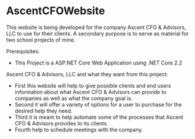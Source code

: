 # AscentCFOWebsite
This website is being developed for the company Ascent CFO &amp; Advisors, LLC to use for their clients.
A secondary purpose is to serve as material for two school projects of mine.

Prerequisites:<br>
- This Project is a ASP.NET Core Web Application using .NET Core 2.2

Ascent CFO &amp; Advisors, LLC and what they want from this project:<br>
- First this website will help to give possible clients and end users information about what Ascent CFO &amp; Advisors can provide to
companies as well as what the company goal is.
- Second it will offer a variety of options for a user to purchase for the desired help they need.
- Third it is meant to help automate some of the processes that Ascent CFO &amp; Advisors provides to its clients.
- Fourth help to schedule meetings with the company.
